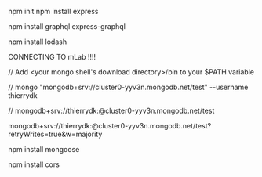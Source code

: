 npm init
npm install express

npm install graphql express-graphql

npm install lodash


CONNECTING TO     mLab   !!!!

// Add <your mongo shell's download directory>/bin to your $PATH variable

// mongo "mongodb+srv://cluster0-yyv3n.mongodb.net/test"  --username thierrydk

// mongodb+srv://thierrydk:<password>@cluster0-yyv3n.mongodb.net/test

mongodb+srv://thierrydk:<password>@cluster0-yyv3n.mongodb.net/test?retryWrites=true&w=majority

npm install mongoose

npm install cors